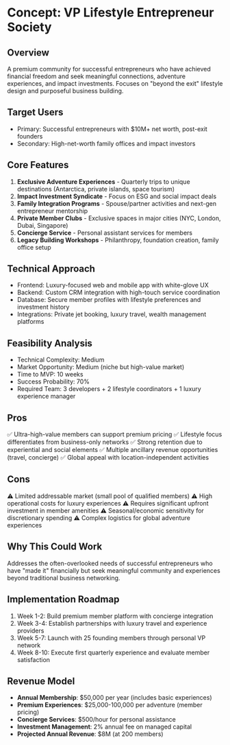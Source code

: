 # Concept: VP Lifestyle Entrepreneur Society

## Overview
A premium community for successful entrepreneurs who have achieved financial freedom and seek meaningful connections, adventure experiences, and impact investments. Focuses on "beyond the exit" lifestyle design and purposeful business building.

## Target Users
- Primary: Successful entrepreneurs with $10M+ net worth, post-exit founders
- Secondary: High-net-worth family offices and impact investors

## Core Features
1. **Exclusive Adventure Experiences** - Quarterly trips to unique destinations (Antarctica, private islands, space tourism)
2. **Impact Investment Syndicate** - Focus on ESG and social impact deals
3. **Family Integration Programs** - Spouse/partner activities and next-gen entrepreneur mentorship
4. **Private Member Clubs** - Exclusive spaces in major cities (NYC, London, Dubai, Singapore)
5. **Concierge Service** - Personal assistant services for members
6. **Legacy Building Workshops** - Philanthropy, foundation creation, family office setup

## Technical Approach
- Frontend: Luxury-focused web and mobile app with white-glove UX
- Backend: Custom CRM integration with high-touch service coordination
- Database: Secure member profiles with lifestyle preferences and investment history
- Integrations: Private jet booking, luxury travel, wealth management platforms

## Feasibility Analysis
- Technical Complexity: Medium
- Market Opportunity: Medium (niche but high-value market)
- Time to MVP: 10 weeks
- Success Probability: 70%
- Required Team: 3 developers + 2 lifestyle coordinators + 1 luxury experience manager

## Pros
✅ Ultra-high-value members can support premium pricing
✅ Lifestyle focus differentiates from business-only networks
✅ Strong retention due to experiential and social elements
✅ Multiple ancillary revenue opportunities (travel, concierge)
✅ Global appeal with location-independent activities

## Cons
⚠️ Limited addressable market (small pool of qualified members)
⚠️ High operational costs for luxury experiences
⚠️ Requires significant upfront investment in member amenities
⚠️ Seasonal/economic sensitivity for discretionary spending
⚠️ Complex logistics for global adventure experiences

## Why This Could Work
Addresses the often-overlooked needs of successful entrepreneurs who have "made it" financially but seek meaningful community and experiences beyond traditional business networking.

## Implementation Roadmap
1. Week 1-2: Build premium member platform with concierge integration
2. Week 3-4: Establish partnerships with luxury travel and experience providers
3. Week 5-7: Launch with 25 founding members through personal VP network
4. Week 8-10: Execute first quarterly experience and evaluate member satisfaction

## Revenue Model
- **Annual Membership**: $50,000 per year (includes basic experiences)
- **Premium Experiences**: $25,000-100,000 per adventure (member pricing)
- **Concierge Services**: $500/hour for personal assistance
- **Investment Management**: 2% annual fee on managed capital
- **Projected Annual Revenue**: $8M (at 200 members)